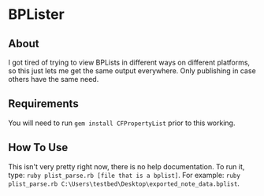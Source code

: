 # BPLister

## About
I got tired of trying to view BPLists in different ways on different platforms, so this just lets me get the same output everywhere. Only publishing in case others have the same need.

## Requirements
You will need to run `gem install CFPropertyList` prior to this working.

## How To Use
This isn't very pretty right now, there is no help documentation. To run it, type: `ruby plist_parse.rb [file that is a bplist]`. For example: `ruby plist_parse.rb C:\Users\testbed\Desktop\exported_note_data.bplist`. 


